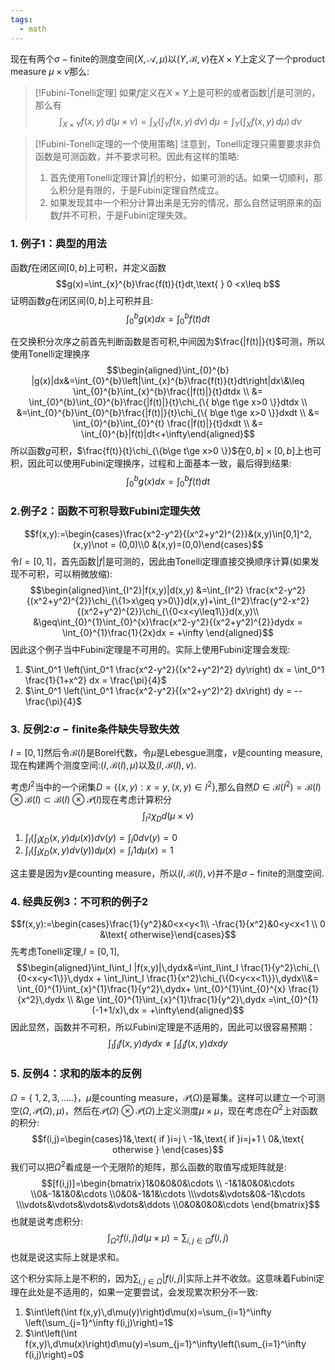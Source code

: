 ```yaml
---
tags:
  - math
---
```

现在有两个$\sigma-\text{finite}$的测度空间$(X,\mathcal{A},\mu)$以$(Y,\mathcal{B},\nu)$在$X \times Y$上定义了一个product measure $\mu \times \nu$那么:

> [!Fubini-Tonelli定理]
> 如果$f$定义在$X \times Y$上是可积的或者函数$|f|$是可测的，那么有$$\int_{X\times
>     Y}f(x,y)\,d(\mu\times\nu) = \int_{X}\left(\int_Y f(x,y) \,
>     d\nu\right) \, d\mu = \int_Y\left(\int_X f(x,y) \,
>     d\mu\right) \, d\nu$$

> [!Fubini-Tonelli定理的一个使用策略]
> 注意到，Tonelli定理只需要要求非负函数是可测函数，并不要求可积。因此有这样的策略:
> 
> 1.  首先使用Tonelli定理计算$|f|$的积分，如果可测的话。如果一切顺利，那么积分是有限的，于是Fubini定理自然成立。
> 2.  如果发现其中一个积分计算出来是无穷的情况，那么自然证明原来的函数$f$并不可积，于是Fubini定理失效。


### 1.  例子1：典型的用法
函数$f$在闭区间$[0,b]$上可积，并定义函数$$g(x)=\int_{x}^{b}\frac{f(t)}{t}dt,\text{
} 0 <x\leq b$$证明函数$g$在闭区间$(0,b]$上可积并且:
$$\int_{0}^{b}g(x)dx = \int_{0}^{b}f(t)dt$$

在交换积分次序之前首先判断函数是否可积,中间因为$\frac{|f(t)|}{t}$可测，所以使用Tonelli定理换序
$$\begin{aligned}\int_{0}^{b}
|g(x)|dx&=\int_{0}^{b}\left|\int_{x}^{b}\frac{f(t)}{t}dt\right|dx\&\leq
\int_{0}^{b}\int_{x}^{b}\frac{|f(t)|}{t}dtdx \\ &=
\int_{0}^{b}\int_{0}^{b}\frac{|f(t)|}{t}\chi_{\{ b\ge t\ge
x>0 \}}dtdx \\
&=\int_{0}^{b}\int_{0}^{b}\frac{|f(t)|}{t}\chi_{\{ b\ge
t\ge x>0 \}}dxdt \\ &= \int_{0}^{b}\int_{0}^{t}
\frac{|f(t)|}{t}dxdt \\ &=
\int_{0}^{b}|f(t)|dt<+\infty\end{aligned}$$所以函数$g$可积，$\frac{f(t)}{t}\chi_{\{b\ge t\ge x>0 \}}$在$0,b]\times[0,b]$上也可积，因此可以使用Fubini定理换序，过程和上面基本一致，最后得到结果:
$$\int_{0}^{b}g(x)dx = \int_{0}^{b}f(t)dt$$

### 2.例子2：函数不可积导致Fubini定理失效
$$f(x,y):=\begin{cases}\frac{x^2-y^2}{(x^2+y^2)^{2}}&(x,y)\in[0,1]^2,(x,y)\not
= (0,0)\\0 &(x,y)=(0,0)\end{cases}$$令$I = [0,1]$，首先函数$|f|$是可测的，因此由Tonelli定理直接交换顺序计算(如果发现不可积，可以稍微放缩):
$$\begin{aligned}\int_{I^2}|f(x,y)|d(x,y) &=\int_{I^2}
\frac{x^2-y^2}{(x^2+y^2)^{2}}\chi_{\{1>x\geq
y>0\}}d(x,y)+\int_{I^2}\frac{y^2-x^2}{(x^2+y^2)^{2}}\chi_{\{0<x<y\leq1\}}d(x,y)\\
&\geq\int_{0}^{1}\int_{0}^{x}\frac{x^2-y^2}{(x^2+y^2)^{2}}dydx
= \int_{0}^{1}\frac{1}{2x}dx = +\infty
\end{aligned}$$因此这个例子当中Fubini定理是不可用的。实际上使用Fubini定理会发现:

1.  $\int_0^1 \left(\int_0^1 \frac{x^2-y^2}{(x^2+y^2)^2} dy\right) dx = \int_0^1 \frac{1}{1+x^2} dx = \frac{\pi}{4}$
2.  $\int_0^1 \left(\int_0^1 \frac{x^2-y^2}{(x^2+y^2)^2} dx\right) dy = -- \frac{\pi}{4}$

### 3. 反例2:$\sigma-\text{finite}$条件缺失导致失效

$I =[0,1]$然后令$\mathcal{B}(I)$是Borel代数，令$\mu$是Lebesgue测度，$\nu$是counting measure,现在构建两个测度空间:$(I,\mathcal{B}(I),\mu)$以及$(I,\mathcal{B}(I),\nu)$.

考虑$I^2$当中的一个闭集$D=\{(x,y):x=y,(x,y)\in I^2\}$,那么自然$D\in \mathcal{B}(I^2) = \mathcal{B}(I) \otimes \mathcal{B}(I) \subset \mathcal{B}(I) \otimes \mathcal{P}(I)$现在考虑计算积分
$$\int_{I^2}\chi_{D} d(\mu \times \nu)$$

1.  $\int_{I}\left(\int_{I} \chi_{D}(x,y) d\mu(x)\right)d\nu(y)=\int_{I}0d\nu(y)=0$
2.  $\int_{I}\left(\int_{I} \chi_{D}(x,y) d\nu(y)\right)d\mu(x)=\int_{I}1d\mu(x)=1$

这主要是因为$\nu$是counting measure，所以$(I,\mathcal{B}(I),\nu)$并不是$\sigma-\text{finite}$的测度空间.

### 4. 经典反例3：不可积的例子2

$$f(x,y):=\begin{cases}\frac{1}{y^2}&0<x<y<1\\
-\frac{1}{x^2}&0<y<x<1 \\ 0 &\text{ otherwise}\end{cases}$$
先考虑Tonelli定理,$I=[0,1]$,$$\begin{aligned}\int_I\int_I
|f(x,y)|\,dydx&=\int_I\int_I
\frac{1}{y^2}\chi_{\{0<x<y<1\}}\,dydx + \int_I\int_I
\frac{1}{x^2}\chi_{\{0<y<x<1\}}\,dydx\\&=
\int_{0}^{1}\int_{x}^{1}\frac{1}{y^2}\,dydx+
\int_{0}^{1}\int_{0}^{x} \frac{1}{x^2}\,dydx \\ &\ge
\int_{0}^{1}\int_{x}^{1}\frac{1}{y^2}\,dydx
=\int_{0}^{1}(-1+1/x)\,dx =
+\infty\end{aligned}$$因此显然，函数并不可积，所以Fubini定理是不适用的，因此可以很容易预期：
$$\int_I\int_I f(x,y)dydx \neq \int_I\int_I f(x,y)dxdy $$

### 5. 反例4：求和的版本的反例

$\Omega=\{\ 1,2,3,.....\}$，$\mu$是counting measure，$\mathcal{P}(\Omega)$是幂集。这样可以建立一个可测空$(\Omega,\mathcal{P}(\Omega),\mu)$，然后在$\mathcal{P}(\Omega)\otimes \mathcal{P}(\Omega)$上定义测度$\mu\times \mu$，现在考虑在$\Omega^2$上对函数的积分:
$$f(i,j)=\begin{cases}1&,\text{ if }i=j \ -1&,\text{ if }i=j+1
\ 0&,\text{ otherwise }
\end{cases}$$我们可以把$\Omega^2$看成是一个无限阶的矩阵，那么函数的取值写成矩阵就是:
$$[f(i,j)]=\begin{bmatrix}1&0&0&0&\cdots
\\ -1&1&0&0&\cdots
\\0&-1&1&0&\cdots
\\0&0&-1&1&\cdots
\\\vdots&\vdots&0&-1&\cdots
\\\vdots&\vdots&\vdots&\vdots&\ddots
\\0&0&0&0&\cdots
\end{bmatrix}$$也就是说考虑积分:
$$\int_{\Omega^2}f(i,j)d(\mu\times \mu) =
\sum_{i,j\in\Omega}f(i,j)$$也就是说这实际上就是求和。

这个积分实际上是不积的，因为$\sum_{i,j\in\Omega}|f(i,j)|$实际上并不收敛。这意味着Fubini定理在此处是不适用的，如果一定要尝试，会发现累次积分不一致:

1.  $\int\left(\int f(x,y)\,d\mu(y)\right)d\mu(x)=\sum_{i=1}^\infty \left(\sum_{j=1}^\infty f(i,j)\right)=1$
2.  $\int\left(\int f(x,y)\,d\mu(x)\right)d\mu(y)=\sum_{j=1}^\infty\left(\sum_{i=1}^\infty f(i,j)\right)=0$




